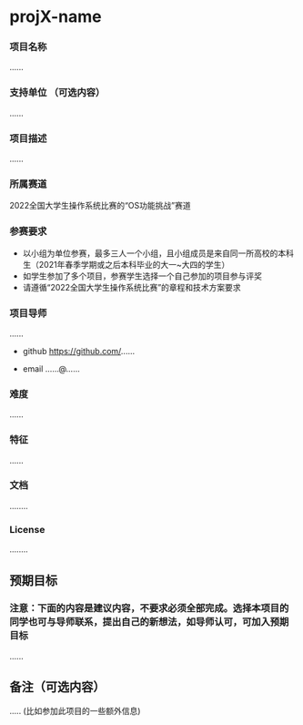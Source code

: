 # projX-name
### 项目名称
......

### 支持单位  （可选内容）
......

### 项目描述

......

### 所属赛道

2022全国大学生操作系统比赛的“OS功能挑战”赛道



### 参赛要求

- 以小组为单位参赛，最多三人一个小组，且小组成员是来自同一所高校的本科生（2021年春季学期或之后本科毕业的大一~大四的学生）
- 如学生参加了多个项目，参赛学生选择一个自己参加的项目参与评奖
- 请遵循“2022全国大学生操作系统比赛”的章程和技术方案要求



### 项目导师

......

* github https://github.com/......

* email ......@......



### 难度

......



### 特征

......



### 文档

........

### License

........



## 预期目标

### 注意：下面的内容是建议内容，不要求必须全部完成。选择本项目的同学也可与导师联系，提出自己的新想法，如导师认可，可加入预期目标

......

## 备注（可选内容）

..... (比如参加此项目的一些额外信息)
